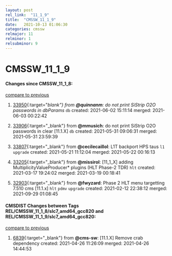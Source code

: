 ```yaml
---
layout: post
rel_link:  "11_1_9"
title:  "CMSSW_11_1_9"
date:   2021-10-13 01:06:30
categories: cmssw
relmajor: 11
relminor: 1
relsubminor: 9
---
```


# CMSSW_11_1_9
#### Changes since CMSSW_11_1_8:
[compare to previous](https://github.com/cms-sw/cmssw/compare/CMSSW_11_1_8...CMSSW_11_1_9)



1. [33950](http://github.com/cms-sw/cmssw/pull/33950){:target="_blank"}  from **@quinnanm**: do not print SiStrip O2O passwords in dbParams_ `db` created: 2021-06-02 15:11:14 merged: 2021-06-03 00:22:42

2. [33906](http://github.com/cms-sw/cmssw/pull/33906){:target="_blank"}  from **@mmusich**: do not print SiStrip O2O passwords in clear [11.1.X] `db` created: 2021-05-31 09:06:31 merged: 2021-05-31 23:59:39

3. [33807](http://github.com/cms-sw/cmssw/pull/33807){:target="_blank"}  from **@cecilecaillol**: L1T backport HPS taus `l1` `upgrade` created: 2021-05-21 11:12:04 merged: 2021-05-22 00:16:13

4. [33205](http://github.com/cms-sw/cmssw/pull/33205){:target="_blank"}  from **@missirol**: [11_1_X] adding MultiplicityValueProducer* plugins (HLT Phase-2 TDR) `hlt` created: 2021-03-17 19:24:02 merged: 2021-03-19 00:18:41

5. [32903](http://github.com/cms-sw/cmssw/pull/32903){:target="_blank"}  from **@fwyzard**: Phase 2 HLT menu targetting 7.510 cms [11.1.x] `hlt` `pdmv` `upgrade` created: 2021-02-12 22:38:12 merged: 2021-09-29 01:08:45

#### CMSDIST Changes between Tags REL/CMSSW_11_1_8/slc7_amd64_gcc820 and REL/CMSSW_11_1_9/slc7_amd64_gcc820:
[compare to previous](https://github.com/cms-sw/cmsdist/compare/REL/CMSSW_11_1_8/slc7_amd64_gcc820...REL/CMSSW_11_1_9/slc7_amd64_gcc820)



1. [6839](http://github.com/cms-sw/cmsdist/pull/6839){:target="_blank"}  from **@cms-sw**: [11.1.X] Remove crab dependency created: 2021-04-26 11:26:09 merged: 2021-04-26 14:44:53
